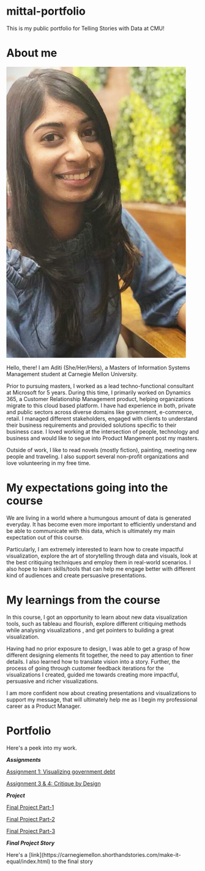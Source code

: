# mittal-portfolio
This is my public portfolio for Telling Stories with Data at CMU!

# About me

![Me](https://github.com/aditi-mittal-cmu/mittal-portfolio/blob/main/me.jpg)

Hello, there! I am Aditi (She/Her/Hers), a Masters of Information Systems Management student at Carnegie Mellon University.

Prior to pursuing masters, I worked as a  lead techno-functional consultant at Microsoft for 5 years. During this time, I primarily worked on Dynamics 365, a Customer Relationship Management product, helping organizations migrate to this cloud based platform. I have had experience in both, private and public sectors across diverse domains like government, e-commerce, retail. I managed different stakeholders, engaged with clients to understand their business requirements and provided solutions specific to their business case. I loved working at the intersection of people, technology and business and would like to segue into Product Mangement post my masters. 

Outside of work, I like to read novels (mostly fiction), painting, meeting new people and traveling. I also support several non-profit organizations and love volunteering in my free time. 

# My expectations going into the course
We are living in a world where a humungous amount of data is generated everyday. It has become even more important to efficiently understand and be able to communicate with this data, which is ultimately my main expectation out of this course. 

Particularly, I am extremely interested to learn how to create impactful visualization, explore the art of storytelling through data and visuals, look at the best critiquing techniques and employ them in real-world scenarios. I also hope to learn skills/tools that can help me engage better with different kind of audiences and create persuasive presentations.

# My learnings from the course
In this course, I got an opportunity to learn about new data visualization tools, such as tableau and flourish, explore different critiquing methods while analysing visualizations , and get pointers to building a great visualization. 

Having had no prior exposure to design, I was able to get a grasp of how different designing elements fit together, the need to pay attention to finer details. I also learned how to translate vision into a story. Further, the process of going through customer feedback iterations for the visualizations I created,  guided me towards creating more impactful, persuasive and richer visualizations. 

I am more confident now about creating presentations and visualizations to support my message, that will ultimately help me as I begin my professional career as a Product Manager.


# Portfolio
Here's a peek into my work.

<b><i>Assignments</i></b>

[Assignment 1: Visualizing government debt](government-debt.md)


[Assignment 3 & 4: Critique by Design](critiqueByDesign.md)


<b><i>Project</i></b>


[Final Project Part-1](finalProjectPart1.md)


[Final Project Part-2](finalProjectPart2.md)


[Final Project Part-3](finalProjectPart3.md)


<p><b><i>Final Project Story</i></b></p>
Here's a [link](https://carnegiemellon.shorthandstories.com/make-it-equal/index.html) to the final story 


